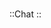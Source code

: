 #

::Chat
::

<!-- I'm always open to new opportunities and connections. Reach out anytime to discuss a project or just chat.

## Contact Information

- **Address:** Portland, Port Antonio, JA
- **Phone:** (876) 397-6315
- **Email:** <crawfordteshane@gmail.com> -->
